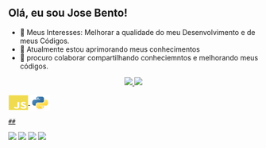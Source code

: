 ## Olá, eu sou Jose Bento!

- 👀 Meus Interesses: Melhorar a qualidade do meu Desenvolvimento e de meus Códigos.
- 🌱 Atualmente estou aprimorando meus conhecimentos 
- 💞️ procuro colaborar compartilhando conheciemntos e melhorando meus códigos.


<div align="center">
  <a href="https://github.com/JoseBento98">
  <img height="150em" src="https://github-readme-stats.vercel.app/api?username=JoseBento98&show_icons=true&theme=merko&include_all_commits=true&count_private=true"/>
  <img height="150em" src="https://github-readme-stats.vercel.app/api/top-langs/?username=JoseBento98&layout=compact&langs_count=7&theme=tokyonight"/>
</div>

  <div style="display: inline_block"><br>
  <img align="center" alt="Rafa-Js" height="30" width="40" src="https://raw.githubusercontent.com/devicons/devicon/master/icons/javascript/javascript-plain.svg">
  <img align="center" alt="Rafa-Python" height="30" width="40" src="https://raw.githubusercontent.com/devicons/devicon/master/icons/python/python-original.svg">    
 
    ##
    
<div>
  <a href="https://www.instagram.com/jl.bento/" target="_blank"><img src="https://img.shields.io/badge/-Instagram-%23E4405F?style=for-the-badge&logo=instagram&logoColor=white" target="_blank"></a>
 <a href="https://discord.gg/JU7uwvAUNJ" target="_blank"><img src="https://img.shields.io/badge/Discord-7289DA?style=for-the-badge&logo=discord&logoColor=white" target="_blank"></a> 
  <a href = "mailto:jldbento@gmail.com"><img src="https://img.shields.io/badge/-Gmail-%23333?style=for-the-badge&logo=gmail&logoColor=white" target="_blank"></a>
  <a href="https://www.linkedin.com/in/jos%C3%A9-bento-a9071523a/" target="_blank"><img src="https://img.shields.io/badge/-LinkedIn-%230077B5?style=for-the-badge&logo=linkedin&logoColor=white" target="_blank"></a> 
<div/>
  

    
    
